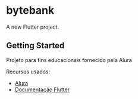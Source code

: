 # bytebank

A new Flutter project.

## Getting Started

Projeto para fins educacionais fornecido pela Alura

Recursos usados:

- [Alura](alura.com.br)
- [Documentação Flutter](https://flutter.dev)

